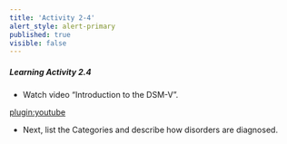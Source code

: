 ```yaml
---
title: 'Activity 2-4'
alert_style: alert-primary
published: true
visible: false
---
```


##### **Learning Activity 2.4**

- Watch video “Introduction to the DSM-V”.

[plugin:youtube](https://www.youtube.com/embed/oxpKi7zMqr8)

- Next, list the Categories and describe how disorders are diagnosed.
